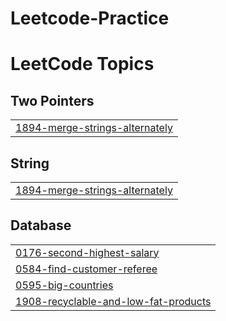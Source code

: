 # Leetcode-Practice
<!---LeetCode Topics Start-->
# LeetCode Topics
## Two Pointers
|  |
| ------- |
| [1894-merge-strings-alternately](https://github.com/Raghwendra200/Leetcode-Practice/tree/master/1894-merge-strings-alternately) |
## String
|  |
| ------- |
| [1894-merge-strings-alternately](https://github.com/Raghwendra200/Leetcode-Practice/tree/master/1894-merge-strings-alternately) |
## Database
|  |
| ------- |
| [0176-second-highest-salary](https://github.com/Raghwendra200/Leetcode-Practice/tree/master/0176-second-highest-salary) |
| [0584-find-customer-referee](https://github.com/Raghwendra200/Leetcode-Practice/tree/master/0584-find-customer-referee) |
| [0595-big-countries](https://github.com/Raghwendra200/Leetcode-Practice/tree/master/0595-big-countries) |
| [1908-recyclable-and-low-fat-products](https://github.com/Raghwendra200/Leetcode-Practice/tree/master/1908-recyclable-and-low-fat-products) |
<!---LeetCode Topics End-->